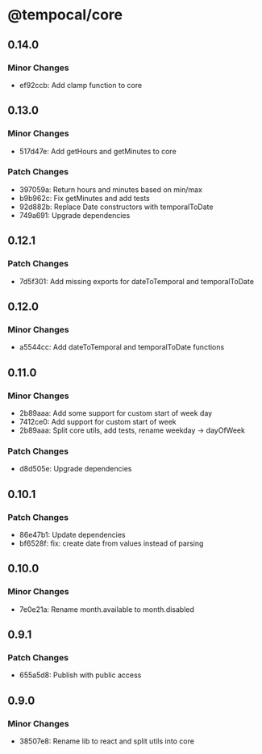 # @tempocal/core

## 0.14.0

### Minor Changes

- ef92ccb: Add clamp function to core

## 0.13.0

### Minor Changes

- 517d47e: Add getHours and getMinutes to core

### Patch Changes

- 397059a: Return hours and minutes based on min/max
- b9b962c: Fix getMinutes and add tests
- 92d882b: Replace Date constructors with temporalToDate
- 749a691: Upgrade dependencies

## 0.12.1

### Patch Changes

- 7d5f301: Add missing exports for dateToTemporal and temporalToDate

## 0.12.0

### Minor Changes

- a5544cc: Add dateToTemporal and temporalToDate functions

## 0.11.0

### Minor Changes

- 2b89aaa: Add some support for custom start of week day
- 7412ce0: Add support for custom start of week
- 2b89aaa: Split core utils, add tests, rename weekday -> dayOfWeek

### Patch Changes

- d8d505e: Upgrade dependencies

## 0.10.1

### Patch Changes

- 86e47b1: Update dependencies
- bf6528f: fix: create date from values instead of parsing

## 0.10.0

### Minor Changes

- 7e0e21a: Rename month.available to month.disabled

## 0.9.1

### Patch Changes

- 655a5d8: Publish with public access

## 0.9.0

### Minor Changes

- 38507e8: Rename lib to react and split utils into core
